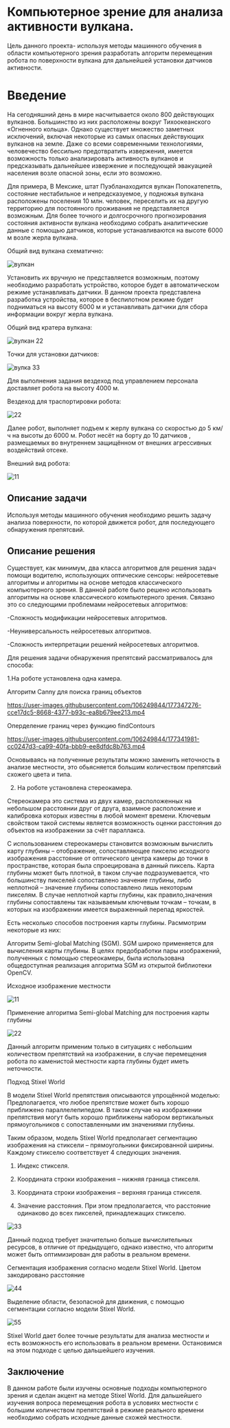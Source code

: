# Компьютерное зрение для анализа активности вулкана. 
Цель данного проекта- используя методы машинного обучения в области компьютерного зрения разработать алгоритм перемещения робота по поверхности вулкана для дальнейшей установки датчиков активности.

# Введение

На сегодняшний день в мире насчитывается около 800 действующих вулканов. Большинство из них расположены вокруг Тихоокеанского «Огненного кольца». Однако существует множество заметных исключений, включая некоторые из самых опасных действующих вулканов на земле. Даже со всеми современными технологиями, человечество бессильно предотвратить извержения, имеется возможность только анализировать активность вулканов и предсказывать дальнейшее извержение и последующей эвакуацией населения возле опасной зоны, если это возможно.

Для примера, В Мексике, штат Пуэбланаходится вулкан Попокатепетль, состояние нестабильное и непредсказуемое, у подножья вулкана расположены поселения 10 млн. человек, переселить их на другую территорию для постоянного проживания не представляется возможным. Для более точного и долгосрочного прогнозирования состояния активности вулкана необходимо собрать аналитические данные с помощью датчиков, которые устанавливаются на высоте 6000 м возле жерла вулкана.

Общий вид вулкана схематично:

![вулкан](https://user-images.githubusercontent.com/106249844/176167437-1539c047-5f57-4642-ba29-e3c40ef2596f.JPG)

Установить их вручную не представляется возможным, поэтому необходимо разработать устройство, которое будет в автоматическом режиме устанавливать датчики.
В данном проекта представлена разработка устройства, которое в беспилотном режиме будет подниматься на высоту 6000 м и устанавливать датчики для сбора информации вокруг жерла вулкана.

Общий вид кратера вулкана:

![вулкан 22](https://user-images.githubusercontent.com/106249844/176174742-0c03419a-4b04-497c-ade8-f3a2cc930a45.JPG)

Точки для установки датчиков:

![вулка 33](https://user-images.githubusercontent.com/106249844/176174523-e725106d-f8e9-415d-9192-9b8ebfe6b7b4.JPG)

Для выполнения задания вездеход под управлением персонала доставляет робота на высоту 4000 м. 

Вездеход для траспортировки робота:

![22](https://user-images.githubusercontent.com/106249844/176174824-6cfd1dd6-a3e3-47bb-a9d9-fba2c292fea8.JPG)

Далее робот, выполняет подъем к жерлу вулкана со скоростью до 5 км/ч на высоты до 6000 м.
Робот несёт на борту до 10 датчиков , размещаемых во внутреннем  защищённом от внешних агрессивных воздействий отсеке.

Внешний вид робота:

![11](https://user-images.githubusercontent.com/106249844/176174777-ce95cc12-0cb4-4413-a4a6-e448e7900497.JPG)

## Описание задачи

Используя методы машинного обучения необходимо решить задачу анализа поверхности, по которой движется робот, для последующего обнаружения препятсвий.


## Описание решения 

Существует, как минимум, два класса алгоритмов для решения задач помощи водителю, использующих оптические сенсоры: нейросетевые алгоритмы
и алгоритмы на основе методов классического компьютерного зрения. В данной работе было решено использовать алгоритмы на основе классического
компьютерного зрения. Связано это со следующими проблемами нейросетевых алгоритмов:

-Сложность модификации нейросетевых алгоритмов.

-Неуниверсальность нейросетевых алгоритмов.

-Сложность интерпретации решений нейросетевых алгоритмов.

Для решения задачи обнаружения препятсвий рассматривалось для способа:

1.На роботе установлена одна камера.

Алгоритм Canny для поиска границ объектов

https://user-images.githubusercontent.com/106249844/177347276-cce17dc5-8668-4377-b93c-ea8b679ee213.mp4

Оперделение границ через функцию findContours

https://user-images.githubusercontent.com/106249844/177341981-cc0247d3-ca99-40fa-bbb9-ee8dfdc8b763.mp4

Основываясь на полученные результаты можно заменить неточность в анализе местности, это обьясняется большим количеством препятсвий схожего цвета и типа.

2. На роботе установлена стереокамера.

Стереокамера это система из двух камер, расположенных на небольшом расстоянии друг от друга, взаимное расположение и калибровка которых известны в любой момент времени. Ключевым свойством такой системы является возможность оценки расстояния до объектов на изображении за счёт параллакса.

С использованием стереокамеры становится возможным вычислить карту глубины – отображение, сопоставляющее пикселю исходного изображения расстояние от оптического центра камеры до точки в пространстве, которая была спроецирована в данный пиксель. Карта глубины может быть плотной, в таком случае подразумевается, что большинству пикселей сопоставлено значение глубины, либо неплотной – значение глубины сопоставлено лишь некоторым пикселям. В случае неплотной карты глубины, как правило,значения глубины сопоставлены так называемым ключевым точкам – точкам, в которых на изображении имеется выраженный перепад яркостей.

Есть несколько способов построения карты глубины. Расммотрим некоторые из них:

Алгоритм Semi-global Matching  (SGM). 
SGM широко применяется для вычисления карты глубины.
В целях предобработки пары изображений, полученных с помощью стереокамеры, была использована общедоступная реализация алгоритма SGM
из открытой библиотеки OpenCV. 

Исходное изображение местности

![11](https://user-images.githubusercontent.com/106249844/178152063-7b3e0734-b556-4686-b3d2-d46d685e6171.PNG)


Применение алгоритма Semi-global Matching для построения карты глубины

![22](https://user-images.githubusercontent.com/106249844/178152092-ffd1cc60-62cd-4954-b09a-3311e20df614.PNG)

Данный алгоритм применим только в ситуациях с небольшим количеством препятствий на изображении, в случае перемещения робота по каменистой местности карта глубины будет иметь неточности.

Подход Stixel World


В модели Stixel World препятствия описываются упрощённой моделью:
Предполагается, что любое препятствие может быть хорошо приближено параллелепипедом. В таком случае на изображении препятствия могут быть хорошо приближены набором вертикальных прямоугольников с сопоставленными им значениями глубины. 

Таким образом, модель Stixel World предполагает сегментацию изображения на стиксели – прямоугольники фиксированной ширины. Каждому стикселю соответствует 4 следующих значения.

1. Индекс стикселя.

2. Координата строки изображения – нижняя граница стикселя.

3. Координата строки изображения – верхняя граница стикселя.

4. Значение расстояния. При этом предполагается, что расстояние одинаково до всех пикселей, принадлежащих стикселю.

![33](https://user-images.githubusercontent.com/106249844/178152312-d6e18b4c-a395-45b4-8b42-cb6706c3616c.PNG)

Данный подход требует значительно больше вычислительных ресурсов, в отличие от предыдущего, однако известно, что алгоритм может быть оптимизирован для работы в реальном времени. 

Сегментация изображения согласно модели Stixel World. Цветом закодировано расстояние

![44](https://user-images.githubusercontent.com/106249844/178152402-f104b70b-eed7-4ed3-9905-b0584bc2b5f3.PNG)

Выделение области, безопасной для движения, с помощью сегментации согласно модели Stixel World.

![55](https://user-images.githubusercontent.com/106249844/178152416-4495878d-a88b-4a02-bccd-2399d5ce32a2.PNG)

Stixel World  дает более точные результаты для анализа местности и есть возможность его использовать в реальном времени.
Остановимся на этом подходе с целью дальшейшего изучения.

## Заключение
В данном работе были изучены основные подходы компьютерного зрения и сделан акцент на методе Stixel World.
Для дальшейшего изучения вопроса перемещения робота в условиях местности с большим количеством препятствий в режиме реального времени необходимо собрать исходные данные схожей местности.




